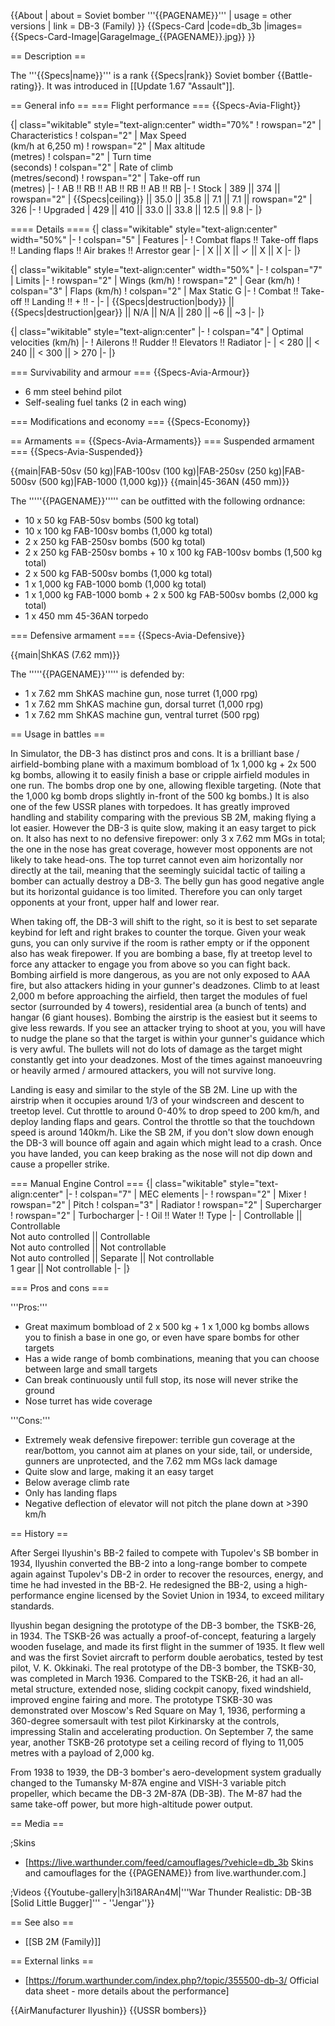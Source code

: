 {{About
| about = Soviet bomber '''{{PAGENAME}}'''
| usage = other versions
| link = DB-3 (Family)
}}
{{Specs-Card
|code=db_3b
|images={{Specs-Card-Image|GarageImage_{{PAGENAME}}.jpg}}
}}

== Description ==

<!-- ''In the description, the first part should be about the history of and the creation and combat usage of the aircraft, as well as its key features. In the second part, tell the reader about the aircraft in the game. Insert a screenshot of the vehicle, so that if the novice player does not remember the vehicle by name, he will immediately understand what kind of vehicle the article is talking about.'' -->

The '''{{Specs|name}}''' is a rank {{Specs|rank}} Soviet bomber {{Battle-rating}}. It was introduced in [[Update 1.67 "Assault"]].

== General info ==
=== Flight performance ===
{{Specs-Avia-Flight}}

<!-- ''Describe how the aircraft behaves in the air. Speed, manoeuvrability, acceleration and allowable loads - these are the most important characteristics of the vehicle.'' -->

{| class="wikitable" style="text-align:center" width="70%"
! rowspan="2" | Characteristics
! colspan="2" | Max Speed<br>(km/h at 6,250 m)
! rowspan="2" | Max altitude<br>(metres)
! colspan="2" | Turn time<br>(seconds)
! colspan="2" | Rate of climb<br>(metres/second)
! rowspan="2" | Take-off run<br>(metres)
|-
! AB !! RB !! AB !! RB !! AB !! RB
|-
! Stock
| 389 || 374 || rowspan="2" | {{Specs|ceiling}} || 35.0 || 35.8 || 7.1 || 7.1 || rowspan="2" | 326
|-
! Upgraded
| 429 || 410 || 33.0 || 33.8 || 12.5 || 9.8
|-
|}

==== Details ====
{| class="wikitable" style="text-align:center" width="50%"
|-
! colspan="5" | Features
|-
! Combat flaps !! Take-off flaps !! Landing flaps !! Air brakes !! Arrestor gear
|-
| X || X || ✓ || X || X <!-- ✓ -->
|-
|}

{| class="wikitable" style="text-align:center" width="50%"
|-
! colspan="7" | Limits
|-
! rowspan="2" | Wings (km/h)
! rowspan="2" | Gear (km/h)
! colspan="3" | Flaps (km/h)
! colspan="2" | Max Static G
|-
! Combat !! Take-off !! Landing !! + !! -
|-
| {{Specs|destruction|body}} || {{Specs|destruction|gear}} || N/A || N/A || 280 || ~6 || ~3
|-
|}

{| class="wikitable" style="text-align:center"
|-
! colspan="4" | Optimal velocities (km/h)
|-
! Ailerons !! Rudder !! Elevators !! Radiator
|-
| < 280 || < 240 || < 300 || > 270
|-
|}

=== Survivability and armour ===
{{Specs-Avia-Armour}}

<!-- ''Examine the survivability of the aircraft. Note how vulnerable the structure is and how secure the pilot is, whether the fuel tanks are armoured, etc. Describe the armour, if there is any, and also mention the vulnerability of other critical aircraft systems.'' -->

- 6 mm steel behind pilot
- Self-sealing fuel tanks (2 in each wing)

=== Modifications and economy ===
{{Specs-Economy}}

== Armaments ==
{{Specs-Avia-Armaments}}
=== Suspended armament ===
{{Specs-Avia-Suspended}}

<!-- ''Describe the aircraft's suspended armament: additional cannons under the wings, bombs, rockets and torpedoes. This section is especially important for bombers and attackers. If there is no suspended weaponry remove this subsection.'' -->

{{main|FAB-50sv (50 kg)|FAB-100sv (100 kg)|FAB-250sv (250 kg)|FAB-500sv (500 kg)|FAB-1000 (1,000 kg)}}
{{main|45-36AN (450 mm)}}

The '''''{{PAGENAME}}''''' can be outfitted with the following ordnance:

- 10 x 50 kg FAB-50sv bombs (500 kg total)
- 10 x 100 kg FAB-100sv bombs (1,000 kg total)
- 2 x 250 kg FAB-250sv bombs (500 kg total)
- 2 x 250 kg FAB-250sv bombs + 10 x 100 kg FAB-100sv bombs (1,500 kg total)
- 2 x 500 kg FAB-500sv bombs (1,000 kg total)
- 1 x 1,000 kg FAB-1000 bomb (1,000 kg total)
- 1 x 1,000 kg FAB-1000 bomb + 2 x 500 kg FAB-500sv bombs (2,000 kg total)
- 1 x 450 mm 45-36AN torpedo

=== Defensive armament ===
{{Specs-Avia-Defensive}}

<!-- ''Defensive armament with turret machine guns or cannons, crewed by gunners. Examine the number of gunners and what belts or drums are better to use. If defensive weaponry is not available, remove this subsection.'' -->

{{main|ShKAS (7.62 mm)}}

The '''''{{PAGENAME}}''''' is defended by:

- 1 x 7.62 mm ShKAS machine gun, nose turret (1,000 rpg)
- 1 x 7.62 mm ShKAS machine gun, dorsal turret (1,000 rpg)
- 1 x 7.62 mm ShKAS machine gun, ventral turret (500 rpg)

== Usage in battles ==

<!-- ''Describe the tactics of playing in the aircraft, the features of using aircraft in a team and advice on tactics. Refrain from creating a "guide" - do not impose a single point of view, but instead, give the reader food for thought. Examine the most dangerous enemies and give recommendations on fighting them. If necessary, note the specifics of the game in different modes (AB, RB, SB).'' -->

In Simulator, the DB-3 has distinct pros and cons. It is a brilliant base / airfield-bombing plane with a maximum bombload of 1x 1,000 kg + 2x 500 kg bombs, allowing it to easily finish a base or cripple airfield modules in one run. The bombs drop one by one, allowing flexible targeting. (Note that the 1,000 kg bomb drops slightly in-front of the 500 kg bombs.) It is also one of the few USSR planes with torpedoes. It has greatly improved handling and stability comparing with the previous SB 2M, making flying a lot easier. However the DB-3 is quite slow, making it an easy target to pick on. It also has next to no defensive firepower: only 3 x 7.62 mm MGs in total; the one in the nose has great coverage, however most opponents are not likely to take head-ons. The top turret cannot even aim horizontally nor directly at the tail, meaning that the seemingly suicidal tactic of tailing a bomber can actually destroy a DB-3. The belly gun has good negative angle but its horizontal guidance is too limited. Therefore you can only target opponents at your front, upper half and lower rear.

When taking off, the DB-3 will shift to the right, so it is best to set separate keybind for left and right brakes to counter the torque. Given your weak guns, you can only survive if the room is rather empty or if the opponent also has weak firepower. If you are bombing a base, fly at treetop level to force any attacker to engage you from above so you can fight back. Bombing airfield is more dangerous, as you are not only exposed to AAA fire, but also attackers hiding in your gunner's deadzones. Climb to at least 2,000 m before approaching the airfield, then target the modules of fuel sector (surrounded by 4 towers), residential area (a bunch of tents) and hangar (6 giant houses). Bombing the airstrip is the easiest but it seems to give less rewards. If you see an attacker trying to shoot at you, you will have to nudge the plane so that the target is within your gunner's guidance which is very awful. The bullets will not do lots of damage as the target might constantly get into your deadzones. Most of the times against manoeuvring or heavily armed / armoured attackers, you will not survive long.

Landing is easy and similar to the style of the SB 2M. Line up with the airstrip when it occupies around 1/3 of your windscreen and descent to treetop level. Cut throttle to around 0-40% to drop speed to 200 km/h, and deploy landing flaps and gears. Control the throttle so that the touchdown speed is around 140km/h. Like the SB 2M, if you don't slow down enough the DB-3 will bounce off again and again which might lead to a crash. Once you have landed, you can keep braking as the nose will not dip down and cause a propeller strike.

=== Manual Engine Control ===
{| class="wikitable" style="text-align:center"
|-
! colspan="7" | MEC elements
|-
! rowspan="2" | Mixer
! rowspan="2" | Pitch
! colspan="3" | Radiator
! rowspan="2" | Supercharger
! rowspan="2" | Turbocharger
|-
! Oil !! Water !! Type
|-
| Controllable || Controllable<br>Not auto controlled || Controllable<br>Not auto controlled || Not controllable<br>Not auto controlled || Separate || Not controllable<br>1 gear || Not controllable
|-
|}

=== Pros and cons ===

<!-- ''Summarise and briefly evaluate the vehicle in terms of its characteristics and combat effectiveness. Mark its pros and cons in the bulleted list. Try not to use more than 6 points for each of the characteristics. Avoid using categorical definitions such as "bad", "good" and the like - use substitutions with softer forms such as "inadequate" and "effective".'' -->

'''Pros:'''

- Great maximum bombload of 2 x 500 kg + 1 x 1,000 kg bombs allows you to finish a base in one go, or even have spare bombs for other targets
- Has a wide range of bomb combinations, meaning that you can choose between large and small targets
- Can break continuously until full stop, its nose will never strike the ground
- Nose turret has wide coverage

'''Cons:'''

- Extremely weak defensive firepower: terrible gun coverage at the rear/bottom, you cannot aim at planes on your side, tail, or underside, gunners are unprotected, and the 7.62 mm MGs lack damage
- Quite slow and large, making it an easy target
- Below average climb rate
- Only has landing flaps
- Negative deflection of elevator will not pitch the plane down at >390 km/h

== History ==

<!-- ''Describe the history of the creation and combat usage of the aircraft in more detail than in the introduction. If the historical reference turns out to be too long, take it to a separate article, taking a link to the article about the vehicle and adding a block "/History" (example: <nowiki>https://wiki.warthunder.com/(Vehicle-name)/History</nowiki>) and add a link to it here using the <code>main</code> template. Be sure to reference text and sources by using <code><nowiki><ref></ref></nowiki></code>, as well as adding them at the end of the article with <code><nowiki><references /></nowiki></code>. This section may also include the vehicle's dev blog entry (if applicable) and the in-game encyclopedia description (under <code><nowiki>=== In-game description ===</nowiki></code>, also if applicable).'' -->

After Sergei Ilyushin's BB-2 failed to compete with Tupolev's SB bomber in 1934, Ilyushin converted the BB-2 into a long-range bomber to compete again against Tupolev's DB-2 in order to recover the resources, energy, and time he had invested in the BB-2. He redesigned the BB-2, using a high-performance engine licensed by the Soviet Union in 1934, to exceed military standards.

Ilyushin began designing the prototype of the DB-3 bomber, the TSKB-26, in 1934. The TSKB-26 was actually a proof-of-concept, featuring a largely wooden fuselage, and made its first flight in the summer of 1935. It flew well and was the first Soviet aircraft to perform double aerobatics, tested by test pilot, V. K. Okkinaki. The real prototype of the DB-3 bomber, the TSKB-30, was completed in March 1936. Compared to the TSKB-26, it had an all-metal structure, extended nose, sliding cockpit canopy, fixed windshield, improved engine fairing and more. The prototype TSKB-30 was demonstrated over Moscow's Red Square on May 1, 1936, performing a 360-degree somersault with test pilot Kirkinarsky at the controls, impressing Stalin and accelerating production. On September 7, the same year, another TSKB-26 prototype set a ceiling record of flying to 11,005 metres with a payload of 2,000 kg.

From 1938 to 1939, the DB-3 bomber's aero-development system gradually changed to the Tumansky M-87A engine and VISH-3 variable pitch propeller, which became the DB-3 2M-87A (DB-3B). The M-87 had the same take-off power, but more high-altitude power output.

== Media ==

<!-- ''Excellent additions to the article would be video guides, screenshots from the game, and photos.'' -->

;Skins

- [https://live.warthunder.com/feed/camouflages/?vehicle=db_3b Skins and camouflages for the {{PAGENAME}} from live.warthunder.com.]

;Videos
{{Youtube-gallery|h3i18ARAn4M|'''War Thunder Realistic: DB-3B [Solid Little Bugger]''' - ''Jengar''}}

== See also ==

<!-- ''Links to the articles on the War Thunder Wiki that you think will be useful for the reader, for example:''
* ''reference to the series of the aircraft;''
* ''links to approximate analogues of other nations and research trees.'' -->

- [[SB 2M (Family)]]

== External links ==

<!-- ''Paste links to sources and external resources, such as:''
* ''topic on the official game forum;''
* ''other literature.'' -->

- [https://forum.warthunder.com/index.php?/topic/355500-db-3/ Official data sheet - more details about the performance]

{{AirManufacturer Ilyushin}}
{{USSR bombers}}
